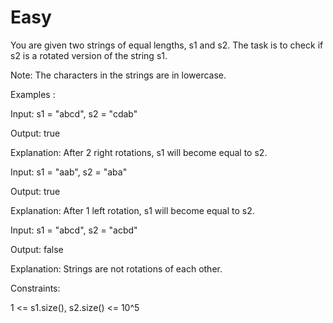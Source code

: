 # Easy

You are given two strings of equal lengths, s1 and s2. The task is to check if s2 is a rotated version of the string s1.

Note: The characters in the strings are in lowercase.

Examples :

Input: s1 = "abcd", s2 = "cdab"

Output: true

Explanation: After 2 right rotations, s1 will become equal to s2.

Input: s1 = "aab", s2 = "aba"

Output: true

Explanation: After 1 left rotation, s1 will become equal to s2.

Input: s1 = "abcd", s2 = "acbd"

Output: false

Explanation: Strings are not rotations of each other.


Constraints:

1 <= s1.size(), s2.size() <= 10^5
